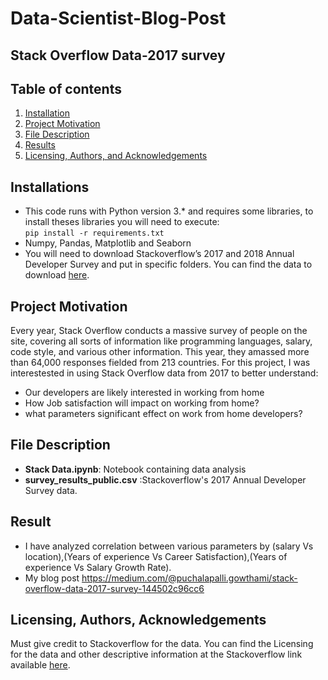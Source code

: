 # Data-Scientist-Blog-Post
## Stack Overflow Data-2017 survey
## Table of contents

1. [Installation](#installation)
2. [Project Motivation](#motivation)
3. [File Description](#files)
4. [Results](#results)
5. [Licensing, Authors, and Acknowledgements](#licensing)

## Installations <a name="installation"></a>
- This code runs with Python version 3.* and requires some libraries, to install theses libraries you will need to execute: </br>
  ` pip install -r requirements.txt `
- Numpy, Pandas, Matplotlib and Seaborn
- You will need to download Stackoverflow’s 2017 and 2018 Annual Developer Survey and put in specific folders. You can find the data to download [here](https://insights.stackoverflow.com/survey). </br>

## Project Motivation <a name="motivation"></a>
Every year, Stack Overflow conducts a massive survey of people on the site, covering all sorts of information like programming languages, salary, code style, and various other information. This year, they amassed more than 64,000 responses fielded from 213 countries.
For this project, I was interestested in using Stack Overflow data from 2017 to better understand:
- Our developers are likely interested in working from home </br>
- How Job satisfaction will impact on working from home? </br>
- what parameters significant effect on work from home developers? </br>

## File Description <a name="files"></a>
- **Stack Data.ipynb**: Notebook containing data analysis
- **survey_results_public.csv** :Stackoverflow's 2017 Annual Developer Survey data. </br>

## Result <a name="results"></a>
- I have analyzed correlation between various parameters by (salary Vs location),(Years of experience Vs Career Satisfaction),(Years of experience Vs Salary Growth Rate).
- My blog post https://medium.com/@puchalapalli.gowthami/stack-overflow-data-2017-survey-144502c96cc6

## Licensing, Authors, Acknowledgements<a name="licensing"></a>
Must give credit to Stackoverflow for the data. You can find the Licensing for the data and other descriptive information at the Stackoverflow link available [here](https://insights.stackoverflow.com/survey).
